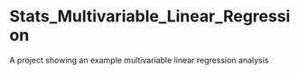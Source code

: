 # Stats_Multivariable_Linear_Regression
A project showing an example multivariable linear regression analysis
